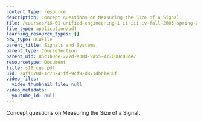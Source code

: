 ```yaml
---
content_type: resource
description: Concept questions on Measuring the Size of a Signal.
file: /courses/16-01-unified-engineering-i-ii-iii-iv-fall-2005-spring-2006/2aff070d1c7341ff9cf9d871dbbbe30f_s18_cgs.pdf
file_type: application/pdf
learning_resource_types: []
ocw_type: OCWFile
parent_title: Signals and Systems
parent_type: CourseSection
parent_uid: 85c1b0de-227d-e38d-9a55-dc7008c03de7
resourcetype: Document
title: s18_cgs.pdf
uid: 2aff070d-1c73-41ff-9cf9-d871dbbbe30f
video_files:
  video_thumbnail_file: null
video_metadata:
  youtube_id: null
---
```

Concept questions on Measuring the Size of a Signal.